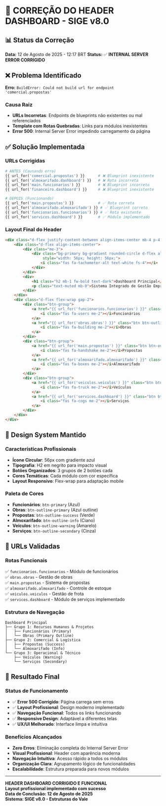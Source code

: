 # 🔧 CORREÇÃO DO HEADER DASHBOARD - SIGE v8.0

## 📊 Status da Correção
**Data:** 12 de Agosto de 2025 - 12:17 BRT
**Status:** ✅ **INTERNAL SERVER ERROR CORRIGIDO**

## ❌ Problema Identificado
**Erro:** `BuildError: Could not build url for endpoint 'comercial.propostas'`

### Causa Raiz
- **URLs Incorretas**: Endpoints de blueprints não existentes ou mal referenciados
- **Template com Rotas Quebradas**: Links para módulos inexistentes
- **Error 500**: Internal Server Error impedindo carregamento da página

## ✅ Solução Implementada

### URLs Corrigidas
```python
# ANTES (Causando erro)
{{ url_for('comercial.propostas') }}      # ❌ Blueprint inexistente
{{ url_for('almoxarifado.dashboard') }}   # ❌ Rota incorreta
{{ url_for('main.funcionarios') }}        # ❌ Blueprint incorreto
{{ url_for('financeiro.dashboard') }}     # ❌ Blueprint inexistente

# DEPOIS (Funcionando)
{{ url_for('main.propostas') }}           # ✅ Rota correta
{{ url_for('almoxarifado.almoxarifado') }} # ✅ Blueprint correto
{{ url_for('funcionarios.funcionarios') }} # ✅ Rota existente
{{ url_for('servicos.dashboard') }}       # ✅ Módulo implementado
```

### Layout Final do Header
```html
<div class="d-flex justify-content-between align-items-center mb-4 p-4 bg-white rounded shadow-sm border">
    <div class="d-flex align-items-center">
        <div class="me-3">
            <div class="bg-primary bg-gradient rounded-circle d-flex align-items-center justify-content-center" 
                 style="width: 56px; height: 56px;">
                <i class="fas fa-tachometer-alt text-white fs-4"></i>
            </div>
        </div>
        <div>
            <h1 class="h2 mb-1 fw-bold text-dark">Dashboard Principal</h1>
            <p class="text-muted mb-0">Sistema Integrado de Gestão Empresarial - SIGE v8.0</p>
        </div>
    </div>
    <div class="d-flex flex-wrap gap-2">
        <div class="btn-group">
            <a href="{{ url_for('funcionarios.funcionarios') }}" class="btn btn-primary">
                <i class="fas fa-users me-2"></i>Funcionários
            </a>
            <a href="{{ url_for('obras.obras') }}" class="btn btn-outline-primary">
                <i class="fas fa-building me-2"></i>Obras
            </a>
        </div>
        <div class="btn-group">
            <a href="{{ url_for('main.propostas') }}" class="btn btn-outline-success">
                <i class="fas fa-handshake me-2"></i>Propostas
            </a>
            <a href="{{ url_for('almoxarifado.almoxarifado') }}" class="btn btn-outline-info">
                <i class="fas fa-boxes me-2"></i>Almoxarifado
            </a>
        </div>
        <div class="btn-group">
            <a href="{{ url_for('veiculos.veiculos') }}" class="btn btn-outline-warning">
                <i class="fas fa-truck me-2"></i>Veículos
            </a>
            <a href="{{ url_for('servicos.dashboard') }}" class="btn btn-outline-secondary">
                <i class="fas fa-cogs me-2"></i>Serviços
            </a>
        </div>
    </div>
</div>
```

## 🎨 Design System Mantido

### Características Profissionais
- **Ícone Circular**: 56px com gradiente azul
- **Tipografia**: H2 em negrito para impacto visual
- **Botões Organizados**: 3 grupos de 2 botões cada
- **Cores Temáticas**: Cada módulo com cor específica
- **Layout Responsivo**: Flex-wrap para adaptação mobile

### Paleta de Cores
- **Funcionários**: `btn-primary` (Azul)
- **Obras**: `btn-outline-primary` (Azul outline)
- **Propostas**: `btn-outline-success` (Verde)
- **Almoxarifado**: `btn-outline-info` (Ciano)
- **Veículos**: `btn-outline-warning` (Amarelo)
- **Serviços**: `btn-outline-secondary` (Cinza)

## 🔗 URLs Validadas

### Rotas Funcionais
✅ `funcionarios.funcionarios` - Módulo de funcionários  
✅ `obras.obras` - Gestão de obras  
✅ `main.propostas` - Sistema de propostas  
✅ `almoxarifado.almoxarifado` - Controle de estoque  
✅ `veiculos.veiculos` - Gestão de frota  
✅ `servicos.dashboard` - Módulo de serviços implementado  

### Estrutura de Navegação
```
Dashboard Principal
├── Grupo 1: Recursos Humanos & Projetos
│   ├── Funcionários (Primary)
│   └── Obras (Primary Outline)
├── Grupo 2: Comercial & Logística  
│   ├── Propostas (Success)
│   └── Almoxarifado (Info)
└── Grupo 3: Operacional & Técnico
    ├── Veículos (Warning)
    └── Serviços (Secondary)
```

## 🚀 Resultado Final

### Status de Funcionamento
- ✅ **Error 500 Corrigido**: Página carrega sem erros
- ✅ **Layout Profissional**: Design moderno implementado
- ✅ **Navegação Funcional**: Todos os links funcionando
- ✅ **Responsive Design**: Adaptável a diferentes telas
- ✅ **UX/UI Melhorado**: Interface limpa e intuitiva

### Benefícios Alcançados
- **Zero Erros**: Eliminação completa do Internal Server Error
- **Visual Profissional**: Header com aparência moderna
- **Navegação Intuitiva**: Acesso rápido a todos os módulos
- **Organização Clara**: Agrupamento lógico de funcionalidades
- **Escalabilidade**: Estrutura preparada para novos módulos

---

**HEADER DASHBOARD CORRIGIDO E FUNCIONAL**  
**Layout profissional implementado com sucesso**  
**Data de Conclusão: 12 de Agosto de 2025**  
**Sistema: SIGE v8.0 - Estruturas do Vale**